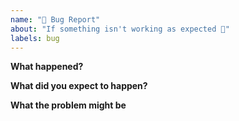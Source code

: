 ```yaml
---
name: "🐛 Bug Report"
about: "If something isn't working as expected 🤔"
labels: bug
---
```


<!-- Please replace all placeholders such as this below -->

**What happened?**

<!-- Describe the problem and how to reproduce it. Add screenshots or a link to your repository if helpful. Ideally create a reproducible test case on runkit.com (Example: https://runkit.com/gr2m/octokit-rest-js-1808) -->

**What did you expect to happen?**

<!-- Describe what you expected to happen instead -->

**What the problem might be**

<!-- If you have an idea where the bug might lie, please share here. Otherwise remove the whole section -->
